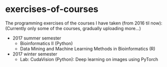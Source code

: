 # exercises-of-courses 

The programming exercises of the courses I have taken (from 2016 til now):
(Currently only some of the courses, gradually uploading more...)
- 2017 summer semester
    - Bioinformatics II (Python) 
    - Data Mining and Machine Learning Methods in Bioinformatics (R)
- 2017 winter semester
    - Lab: CudaVision (Python): Deep learning on images using PyTorch
    
